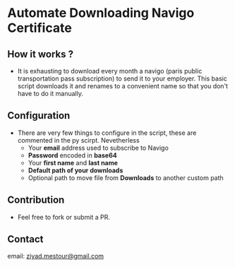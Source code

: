 # Automate Downloading Navigo Certificate

## How it works ?
* It is exhausting to download every month a navigo (paris public transportation pass subscription) to send it to your employer. This basic script downloads it and renames to a convenient name so that you don't have to do it manually.

## Configuration
* There are very few things to configure in the script, these are commented in the py scirpt. Nevetherless
	* Your **email** address used to subscribe to Navigo
	* **Password** encoded in **base64**
	* Your **first name** and **last name**
	* **Default path of your downloads**
	* Optional path to move file from **Downloads** to another custom path
	
	
## Contribution
* Feel free to fork or submit a PR.

## Contact
email: ziyad.mestour@gmail.com